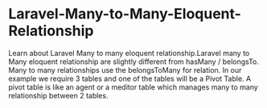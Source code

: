 # Laravel-Many-to-Many-Eloquent-Relationship

Learn about Laravel Many to many eloquent relationship.Laravel many to Many eloquent relationship are slightly different from hasMany / belongsTo. Many to many relationships use the belongsToMany for relation.
In our example we require 3 tables and one of the tables will be a Pivot Table.
A pivot table is like an agent or a meditor table which manages many to many relationship between 2 tables.
